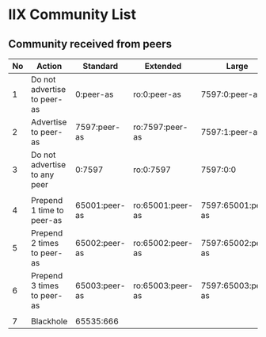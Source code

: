 # IIX Community List #
## Community received from peers ##
| No | Action | Standard | Extended | Large |
| -- | ------ | -------- | -------- | ----- |
| 1 | Do not advertise to peer-as | 0:peer-as | ro:0:peer-as | 7597:0:peer-as |
| 2 | Advertise to peer-as | 7597:peer-as | ro:7597:peer-as | 7597:1:peer-as |
| 3 | Do not advertise to any peer | 0:7597 | ro:0:7597 | 7597:0:0 |
| | | | | |
| 4 | Prepend 1 time  to peer-as | 65001:peer-as | ro:65001:peer-as | 7597:65001:peer-as |
| 5 | Prepend 2 times to peer-as | 65002:peer-as | ro:65002:peer-as | 7597:65002:peer-as |
| 6 | Prepend 3 times to peer-as | 65003:peer-as | ro:65003:peer-as | 7597:65003:peer-as |
| | | | | |
| 7 | Blackhole | 65535:666 | | |

